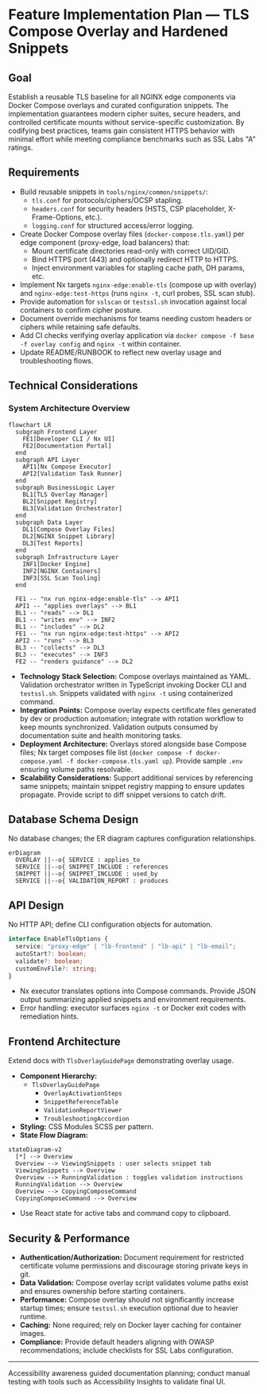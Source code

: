 # Feature Implementation Plan — TLS Compose Overlay and Hardened Snippets

## Goal

Establish a reusable TLS baseline for all NGINX edge components via Docker Compose overlays and curated configuration snippets. The implementation guarantees modern cipher suites, secure headers, and controlled certificate mounts without service-specific customization. By codifying best practices, teams gain consistent HTTPS behavior with minimal effort while meeting compliance benchmarks such as SSL Labs "A" ratings.

## Requirements

- Build reusable snippets in `tools/nginx/common/snippets/`:
  - `tls.conf` for protocols/ciphers/OCSP stapling.
  - `headers.conf` for security headers (HSTS, CSP placeholder, X-Frame-Options, etc.).
  - `logging.conf` for structured access/error logging.
- Create Docker Compose overlay files (`docker-compose.tls.yaml`) per edge component (proxy-edge, load balancers) that:
  - Mount certificate directories read-only with correct UID/GID.
  - Bind HTTPS port (443) and optionally redirect HTTP to HTTPS.
  - Inject environment variables for stapling cache path, DH params, etc.
- Implement Nx targets `nginx-edge:enable-tls` (compose up with overlay) and `nginx-edge:test-https` (runs `nginx -t`, curl probes, SSL scan stub).
- Provide automation for `sslscan` or `testssl.sh` invocation against local containers to confirm cipher posture.
- Document override mechanisms for teams needing custom headers or ciphers while retaining safe defaults.
- Add CI checks verifying overlay application via `docker compose -f base -f overlay config` and `nginx -t` within container.
- Update README/RUNBOOK to reflect new overlay usage and troubleshooting flows.

## Technical Considerations

### System Architecture Overview

```mermaid
flowchart LR
  subgraph Frontend Layer
    FE1[Developer CLI / Nx UI]
    FE2[Documentation Portal]
  end
  subgraph API Layer
    API1[Nx Compose Executor]
    API2[Validation Task Runner]
  end
  subgraph BusinessLogic Layer
    BL1[TLS Overlay Manager]
    BL2[Snippet Registry]
    BL3[Validation Orchestrator]
  end
  subgraph Data Layer
    DL1[Compose Overlay Files]
    DL2[NGINX Snippet Library]
    DL3[Test Reports]
  end
  subgraph Infrastructure Layer
    INF1[Docker Engine]
    INF2[NGINX Containers]
    INF3[SSL Scan Tooling]
  end

  FE1 -- "nx run nginx-edge:enable-tls" --> API1
  API1 -- "applies overlays" --> BL1
  BL1 -- "reads" --> DL1
  BL1 -- "writes env" --> INF2
  BL1 -- "includes" --> DL2
  FE1 -- "nx run nginx-edge:test-https" --> API2
  API2 -- "runs" --> BL3
  BL3 -- "collects" --> DL3
  BL3 -- "executes" --> INF3
  FE2 -- "renders guidance" --> DL2
```

- **Technology Stack Selection:** Compose overlays maintained as YAML. Validation orchestrator written in TypeScript invoking Docker CLI and `testssl.sh`. Snippets validated with `nginx -t` using containerized command.
- **Integration Points:** Compose overlay expects certificate files generated by dev or production automation; integrate with rotation workflow to keep mounts synchronized. Validation outputs consumed by documentation suite and health monitoring tasks.
- **Deployment Architecture:** Overlays stored alongside base Compose files; Nx target composes file list (`docker compose -f docker-compose.yaml -f docker-compose.tls.yaml up`). Provide sample `.env` ensuring volume paths resolvable.
- **Scalability Considerations:** Support additional services by referencing same snippets; maintain snippet registry mapping to ensure updates propagate. Provide script to diff snippet versions to catch drift.

## Database Schema Design

No database changes; the ER diagram captures configuration relationships.

```mermaid
erDiagram
  OVERLAY ||--o{ SERVICE : applies_to
  SERVICE ||--o{ SNIPPET_INCLUDE : references
  SNIPPET ||--o{ SNIPPET_INCLUDE : used_by
  SERVICE ||--o{ VALIDATION_REPORT : produces
```

## API Design

No HTTP API; define CLI configuration objects for automation.

```ts
interface EnableTlsOptions {
  service: "proxy-edge" | "lb-frontend" | "lb-api" | "lb-email";
  autoStart?: boolean;
  validate?: boolean;
  customEnvFile?: string;
}
```

- Nx executor translates options into Compose commands. Provide JSON output summarizing applied snippets and environment requirements.
- Error handling: executor surfaces `nginx -t` or Docker exit codes with remediation hints.

## Frontend Architecture

Extend docs with `TlsOverlayGuidePage` demonstrating overlay usage.

- **Component Hierarchy:**
  - `TlsOverlayGuidePage`
    - `OverlayActivationSteps`
    - `SnippetReferenceTable`
    - `ValidationReportViewer`
    - `TroubleshootingAccordion`
- **Styling:** CSS Modules SCSS per pattern.
- **State Flow Diagram:**

```mermaid
stateDiagram-v2
  [*] --> Overview
  Overview --> ViewingSnippets : user selects snippet tab
  ViewingSnippets --> Overview
  Overview --> RunningValidation : toggles validation instructions
  RunningValidation --> Overview
  Overview --> CopyingComposeCommand
  CopyingComposeCommand --> Overview
```

- Use React state for active tabs and command copy to clipboard.

## Security & Performance

- **Authentication/Authorization:** Document requirement for restricted certificate volume permissions and discourage storing private keys in git.
- **Data Validation:** Compose overlay script validates volume paths exist and ensures ownership before starting containers.
- **Performance:** Compose overlay should not significantly increase startup times; ensure `testssl.sh` execution optional due to heavier runtime.
- **Caching:** None required; rely on Docker layer caching for container images.
- **Compliance:** Provide default headers aligning with OWASP recommendations; include checklists for SSL Labs configuration.

---

Accessibility awareness guided documentation planning; conduct manual testing with tools such as Accessibility Insights to validate final UI.
